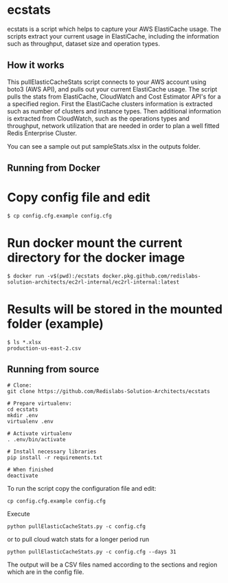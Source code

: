 ecstats
=====

ecstats is a script which helps to capture your AWS ElastiCache usage.
The scripts extract your current usage in ElastiCache, including the information such as throughput, dataset size and operation types.

## How it works

This pullElasticCacheStats script connects to your AWS account using boto3 (AWS API), and pulls out your current ElastiCache usage.
The script pulls the stats from ElastiCache, CloudWatch and Cost Estimator API's for a a specified region.
First the ElastiCache clusters information is extracted such as number of clusters and instance types.
Then additional information is extracted from CloudWatch, such as the operations types and throughput, network utilization 
that are needed in order to plan a well fitted Redis Enterprise Cluster.

You can see a sample out put sampleStats.xlsx in the outputs folder.

## Running from Docker

# Copy config file and edit
```
$ cp config.cfg.example config.cfg
```

# Run docker mount the current directory for the docker image
```
$ docker run -v$(pwd):/ecstats docker.pkg.github.com/redislabs-solution-architects/ec2rl-internal/ec2rl-internal:latest
```

# Results will be stored in the mounted folder (example)
```
$ ls *.xlsx
production-us-east-2.csv
```

## Running from source

```
# Clone:
git clone https://github.com/Redislabs-Solution-Architects/ecstats

# Prepare virtualenv:
cd ecstats
mkdir .env
virtualenv .env

# Activate virtualenv
. .env/bin/activate

# Install necessary libraries
pip install -r requirements.txt

# When finished
deactivate
```

To run the script copy the configuration file and edit:

```
cp config.cfg.example config.cfg
```

Execute 

```
python pullElasticCacheStats.py -c config.cfg
```

or to pull cloud watch stats for a longer period run

```
python pullElasticCacheStats.py -c config.cfg --days 31
```

The output will be a CSV files named according to the sections and region which are in the config file. 
